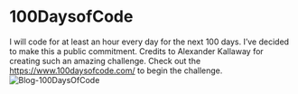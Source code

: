 # 100DaysofCode
I will code for at least an hour every day for the next 100 days.
I’ve decided to make this a public commitment.
Credits to Alexander Kallaway for creating such an amazing challenge.
Check out the https://www.100daysofcode.com/ to begin the challenge.
![Blog-100DaysOfCode](https://user-images.githubusercontent.com/50315818/102717200-cf32a680-4306-11eb-9400-8c14ae234b09.jpg)
